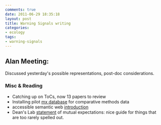 ```yaml
---
comments: true
date: 2011-06-29 18:35:18
layout: post
title: Warning Signals writing
categories:
- ecology
tags:
- warning-signals
---
```


## Alan Meeting:

Discussed yesterday's possible representations, post-doc considerations.

### Misc & Reading


* Catching up on ToCs, now 13 papers to review
* Installing pilot [mx database](http://mx.phenomix.org/index.php/Installation) for comparative methods data
* accessible semantic web [introduction](http://www.webcentralstation.ca/2011/02/08/an-intro-to-the-semantic-web-why-you-need-to-know-about-it-sooner-than-later/)
* Dean's Lab [statement](https://docs.google.com/document/d/19Ru320TL7BNbyRSxyxCHXuebVqFq86N0hgW1zqyYYes/edit?hl=en&authkey=CJu9tIAL&pli=1) of mutual expectations: nice guide for things that are too rarely spelled out.


